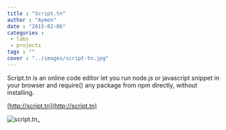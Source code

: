 ```yaml
---
title : "Script.tn"
author : "Aymen"
date : "2015-02-06"
categories : 
 - labs
 - projects
tags : ""
cover : "../images/script-tn.jpg"
---
```


Script.tn is an online code editor let you run node.js or javascript snippet in your browser and require() any package from npm directly, without installing.

[http://script.tn](http://script.tn)

![script.tn_](https://aymen.co/wp-content/uploads/2016/12/script-tn.jpg)
